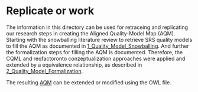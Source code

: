 # Replicate or work
The information in this directory can be used for retraceing and replicating our research steps in creating the Aligned Quality-Model Map (AQM).
Starting with the snowballing literature review to retrieve SRS quality models to fill the AQM as documented in [1_Quality_Model_Snowballing](1_Quality_Model_Snowballing.xlsx). And further the formalization steps for filling the AQM is documented. Therefore, the CQML and reqfactoronto conzeptualization approaches were applied and extended by a equivalence relationship, as described in [2_Quality_Model_Formalization](2_Quality_Model_Formalization.xlsx).

The resulting [AQM](AQM.owl) can be extended or modified using the OWL file.
